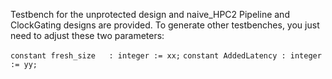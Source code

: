 
Testbench for the unprotected design and naive_HPC2 Pipeline and ClockGating designs are provided.
To generate other testbenches, you just need to adjust these two parameters:

`constant fresh_size   : integer := xx;`
`constant AddedLatency : integer := yy;`

